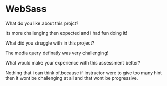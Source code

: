 # WebSass

What do you like about this projct?


Its more challenging then expected and i had fun doing it!



What did you struggle with in this project?


The media query definatly was very challenging!



What would make your experience with this assessment better? 


Nothing that i can think of,because if instructor were to give too many hint then it wont be challenging at all and that wont be progressive. 